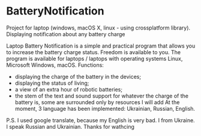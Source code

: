 # BatteryNotification 
Project for laptop (windows, macOS X, linux - using crossplatform library). Displaying notification about any battery charge

Laptop Battery Notification is a simple and practical program that allows you to increase the battery charge status. Freedom is available to you.
The program is available for laptops / laptops with operating systems Linux, Microsoft Windows, macOS.
Functions:
- displaying the charge of the battery in the devices;
- displaying the status of living;
- a view of an extra hour of robotic batteries;
- the stem of the text and sound support for whatever the charge of the battery is, some are surrounded only by resources I will add
At the moment, 3 language has been implemented: Ukrainian, Russian, English.

P.S. I used google translate, because my English is very bad. I from Ukraine. I speak Russian and Ukrainian. Thanks for wathcing
